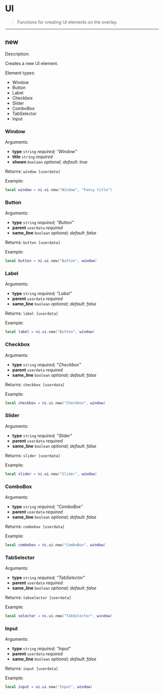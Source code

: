 # UI

> Functions for creating UI elements on the overlay.

---

## new

Description:

Creates a new UI element.

Element types:
- Window
- Button
- Label
- Checkbox
- Slider
- ComboBox
- TabSelector
- Input

### Window

Arguments:
- **type** `string` _required; "Window"_
- **title** `string` _required_
- **shown** `boolean` _optional; default: true_

Returns: `window [userdata]`

Example:
```lua
local window = ni.ui.new("Window", "Fancy title")
```

### Button

Arguments:
- **type** `string` _required; "Button"_
- **parent** `userdata` _required_
- **same_line** `boolean` _optional; default: false_

Returns: `button [userdata]`

Example:
```lua
local button = ni.ui.new("Button", window)
```

### Label

Arguments:
- **type** `string` _required; "Label"_
- **parent** `userdata` _required_
- **same_line** `boolean` _optional; default: false_

Returns: `label [userdata]`

Example:
```lua
local label = ni.ui.new("Button", window)
```

### Checkbox

Arguments:
- **type** `string` _required; "Checkbox"_
- **parent** `userdata` _required_
- **same_line** `boolean` _optional; default: false_

Returns: `checkbox [userdata]`

Example:
```lua
local checkbox = ni.ui.new("Checkbox", window)
```

### Slider

Arguments:
- **type** `string` _required; "Slider"_
- **parent** `userdata` _required_
- **same_line** `boolean` _optional; default: false_

Returns: `slider [userdata]`

Example:
```lua
local slider = ni.ui.new("Slider", window)
```

### ComboBox

Arguments:
- **type** `string` _required; "ComboBox"_
- **parent** `userdata` _required_
- **same_line** `boolean` _optional; default: false_

Returns: `combobox [userdata]`

Example:
```lua
local combobox = ni.ui.new("ComboBox", window)
```

### TabSelector

Arguments:
- **type** `string` _required; "TabSelector"_
- **parent** `userdata` _required_
- **same_line** `boolean` _optional; default: false_

Returns: `tabselector [userdata]`

Example:
```lua
local selector = ni.ui.new("TabSelector", window)
```

### Input

Arguments:
- **type** `string` _required; "Input"_
- **parent** `userdata` _required_
- **same_line** `boolean` _optional; default: false_

Returns: `input [userdata]`

Example:
```lua
local input = ni.ui.new("Input", window)
```